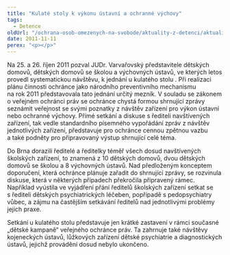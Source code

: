 ```yaml
---
title: "Kulaté stoly k výkonu ústavní a ochranné výchovy"
tags:
  - Detence
oldUrl: "/ochrana-osob-omezenych-na-svobode/aktuality-z-detenci/aktuality-z-detenci-2011/kulate-stoly-k-vykonu-ustavni-a-ochranne-vychovy/"
date: 2011-11-11
perex: "<p></p>"
---
```


<!-- imported from the old website -->

<p>Na 25. a 26. říjen 2011 pozval JUDr. Varvařovský představitele dětských domovů, dětských domovů se školou a výchovných ústavů, ve kterých letos provedl systematickou návštěvu, k jednání u kulatého stolu . Při realizaci plánu činnosti ochránce jako národního preventivního mechanismu na rok 2011 představovala tato jednání určitý mezník. V souladu se zákonem o veřejném ochránci práv se ochránce chystá formou shrnující zprávy seznámit veřejnost se svými poznatky z návštěv zařízení pro výkon ústavní nebo ochranné výchovy. Přímé setkání a diskuse s řediteli navštívených zařízení, tak vedle standardního písemného vypořádání zpráv z návštěv jednotlivých zařízení, představuje pro ochránce cennou zpětnou vazbu a také podněty pro připravovaný výstup shrnující celé téma.</p><p>Do Brna dorazili ředitelé a ředitelky téměř všech dosud navštívených školských zařízení, to znamená z 10 dětských domovů, dvou dětských domovů se školou a 8 výchovných ústavů. Nad předloženým konceptem doporučení, která ochránce plánuje zařadit do shrnující zprávy, se rozvinula diskuse, která v některých případech překročila připravený rámec. Například vyústila ve vyjádření přání ředitelů školských zařízení setkat se s řediteli dětských psychiatrických léčeben, popřípadě s pedopsychiatry vůbec, a zájmu na častějším setkávání ředitelů nad jednotlivými problémy jejich praxe.</p><p>Setkání u kulatého stolu představuje jen krátké zastavení v rámci současné „dětské kampaně“ veřejného ochránce práv. Ta zahrnuje také návštěvy kojeneckých ústavů, lůžkových zařízení dětské psychiatrie a diagnostických ústavů, jejichž provádění dosud nebylo ukončeno.</p>
